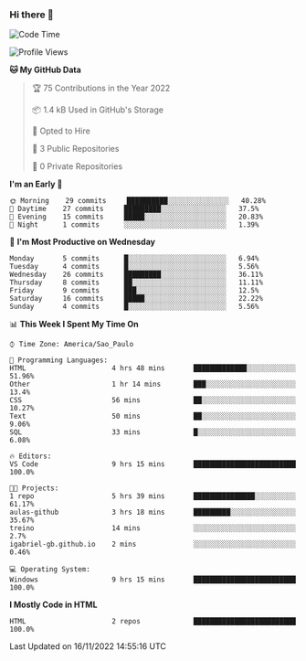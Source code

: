 ### Hi there 👋

<!--
**igabriel-gb/igabriel-gb** is a ✨ _special_ ✨ repository because its `README.md` (this file) appears on your GitHub profile.

Here are some ideas to get you started:

- 🔭 I’m currently working on ...
- 🌱 I’m currently learning ...
- 👯 I’m looking to collaborate on ...
- 🤔 I’m looking for help with ...
- 💬 Ask me about ...
- 📫 How to reach me: ...
- 😄 Pronouns: ...
- ⚡ Fun fact: ...
-->

<!--START_SECTION:waka-->
![Code Time](http://img.shields.io/badge/Code%20Time-13%20hrs%2041%20mins-blue)

![Profile Views](http://img.shields.io/badge/Profile%20Views-89-blue)

**🐱 My GitHub Data** 

> 🏆 75 Contributions in the Year 2022
 > 
> 📦 1.4 kB Used in GitHub's Storage 
 > 
> 💼 Opted to Hire
 > 
> 📜 3 Public Repositories 
 > 
> 🔑 0 Private Repositories  
 > 
**I'm an Early 🐤** 

```text
🌞 Morning    29 commits     ██████████░░░░░░░░░░░░░░░   40.28% 
🌇 Daytime    27 commits     █████████░░░░░░░░░░░░░░░░   37.5% 
🌃 Evening    15 commits     █████░░░░░░░░░░░░░░░░░░░░   20.83% 
🌙 Night      1 commits      ░░░░░░░░░░░░░░░░░░░░░░░░░   1.39%

```
📅 **I'm Most Productive on Wednesday** 

```text
Monday       5 commits      █░░░░░░░░░░░░░░░░░░░░░░░░   6.94% 
Tuesday      4 commits      █░░░░░░░░░░░░░░░░░░░░░░░░   5.56% 
Wednesday    26 commits     █████████░░░░░░░░░░░░░░░░   36.11% 
Thursday     8 commits      ██░░░░░░░░░░░░░░░░░░░░░░░   11.11% 
Friday       9 commits      ███░░░░░░░░░░░░░░░░░░░░░░   12.5% 
Saturday     16 commits     █████░░░░░░░░░░░░░░░░░░░░   22.22% 
Sunday       4 commits      █░░░░░░░░░░░░░░░░░░░░░░░░   5.56%

```


📊 **This Week I Spent My Time On** 

```text
⌚︎ Time Zone: America/Sao_Paulo

💬 Programming Languages: 
HTML                     4 hrs 48 mins       █████████████░░░░░░░░░░░░   51.96% 
Other                    1 hr 14 mins        ███░░░░░░░░░░░░░░░░░░░░░░   13.4% 
CSS                      56 mins             ██░░░░░░░░░░░░░░░░░░░░░░░   10.27% 
Text                     50 mins             ██░░░░░░░░░░░░░░░░░░░░░░░   9.06% 
SQL                      33 mins             █░░░░░░░░░░░░░░░░░░░░░░░░   6.08%

🔥 Editors: 
VS Code                  9 hrs 15 mins       █████████████████████████   100.0%

🐱‍💻 Projects: 
1 repo                   5 hrs 39 mins       ███████████████░░░░░░░░░░   61.17% 
aulas-github             3 hrs 18 mins       █████████░░░░░░░░░░░░░░░░   35.67% 
treino                   14 mins             ░░░░░░░░░░░░░░░░░░░░░░░░░   2.7% 
igabriel-gb.github.io    2 mins              ░░░░░░░░░░░░░░░░░░░░░░░░░   0.46%

💻 Operating System: 
Windows                  9 hrs 15 mins       █████████████████████████   100.0%

```

**I Mostly Code in HTML** 

```text
HTML                     2 repos             █████████████████████████   100.0%

```



 Last Updated on 16/11/2022 14:55:16 UTC
<!--END_SECTION:waka-->
